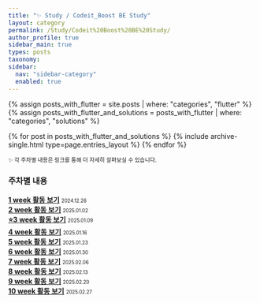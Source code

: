 ```yaml
---
title: "✨ Study / Codeit_Boost BE Study"
layout: category
permalink: /Study/Codeit%20Boost%20BE%20Study/
author_profile: true
sidebar_main: true
types: posts
taxonomy:
sidebar:
  nav: "sidebar-category"
  enabled: true
---
```


{% assign posts_with_flutter = site.posts | where: "categories", "flutter" %}
{% assign posts_with_flutter_and_solutions = posts_with_flutter | where: "categories", "solutions" %}

{% for post in posts_with_flutter_and_solutions %}
  {% include archive-single.html type=page.entries_layout %}
{% endfor %}




<span style="font-size:80%">✨ 각 주차별 내용은 링크를 통해 더 자세히 살펴보실 수 있습니다.</span><br>  


### 주차별 내용

**[1 week 활동 보기](/Study/codeit-details/1week)**
<span style="font-size:70%">2024.12.26</span><br>
**[2 week 활동 보기](/Study/codeit-details/2week)**
<span style="font-size:70%">2025.01.02</span><br>
**[⭐3 week 활동 보기](/Study/codeit-details/3week)**
<span style="font-size:70%">2025.01.09</span><br>
**[4 week 활동 보기](/Study/codeit-details/4week)**
<span style="font-size:70%">2025.01.16</span><br>
**[5 week 활동 보기](/Study/codeit-details/5week)**
<span style="font-size:70%">2025.01.23</span><br>
**[6 week 활동 보기](/Study/codeit-details/6week)**
<span style="font-size:70%">2025.01.30</span><br>
**[7 week 활동 보기](/Study/codeit-details/7week)**
<span style="font-size:70%">2025.02.06</span><br>
**[8 week 활동 보기](/Study/codeit-details/8week)**
<span style="font-size:70%">2025.02.13</span><br>
**[9 week 활동 보기](/Study/codeit-details/9week)**
<span style="font-size:70%">2025.02.20</span><br>
**[10 week 활동 보기](/Study/codeit-details/10week)**
<span style="font-size:70%">2025.02.27</span><br/>  


<br/>
